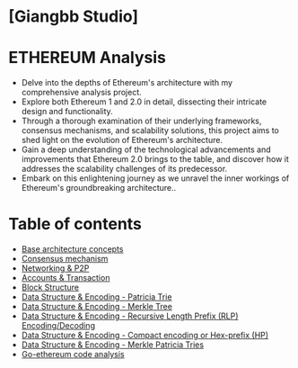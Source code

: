 # [Giangbb Studio]

# **ETHEREUM Analysis**

- Delve into the depths of Ethereum's architecture with my comprehensive analysis project.
- Explore both Ethereum 1 and 2.0 in detail, dissecting their intricate design and functionality.
- Through a thorough examination of their underlying frameworks, consensus mechanisms, and scalability solutions, this project aims to shed light on the evolution of Ethereum's architecture.
- Gain a deep understanding of the technological advancements and improvements that Ethereum 2.0 brings to the table, and discover how it addresses the scalability challenges of its predecessor.
- Embark on this enlightening journey as we unravel the inner workings of Ethereum's groundbreaking architecture..

# **Table of contents**

- [Base architecture concepts](/1-Theory.md)
- [Consensus mechanism](/2-Consensus-mechanism.md)
- [Networking & P2P](/3-Networking.md)
- [Accounts & Transaction](/4-Accounts-Transaction.md)
- [Block Structure](/5-BlockStructures.md)
- [Data Structure & Encoding - Patricia Trie](/6.1-DataStructures-Patricia-Trie.md)
- [Data Structure & Encoding - Merkle Tree](/6.2-DataStructures-Merkle-Tree.md)
- [Data Structure & Encoding - Recursive Length Prefix (RLP) Encoding/Decoding](/6.3-DataStructures-RLP.md)
- [Data Structure & Encoding - Compact encoding or Hex-prefix (HP)](/6.4-DataStructures-HP.md)
- [Data Structure & Encoding - Merkle Patricia Tries](/6.5-DataStructures-Merkle-Patricia-Tries.md)
- [Go-ethereum code analysis](/99-geth-analysic.md)
